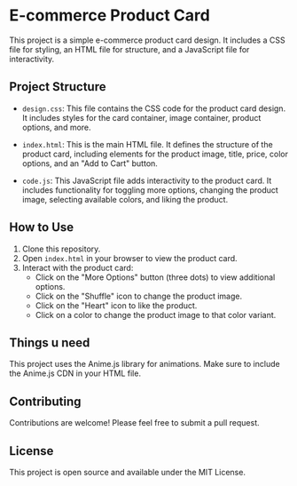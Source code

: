 # E-commerce Product Card

This project is a simple e-commerce product card design. It includes a CSS file for styling, an HTML file for structure, and a JavaScript file for interactivity.

## Project Structure

- `design.css`: This file contains the CSS code for the product card design. It includes styles for the card container, image container, product options, and more.

- `index.html`: This is the main HTML file. It defines the structure of the product card, including elements for the product image, title, price, color options, and an "Add to Cart" button.

- `code.js`: This JavaScript file adds interactivity to the product card. It includes functionality for toggling more options, changing the product image, selecting available colors, and liking the product.

## How to Use

1. Clone this repository.
2. Open `index.html` in your browser to view the product card.
3. Interact with the product card:
   - Click on the "More Options" button (three dots) to view additional options.
   - Click on the "Shuffle" icon to change the product image.
   - Click on the "Heart" icon to like the product.
   - Click on a color to change the product image to that color variant.

## Things u need

This project uses the Anime.js library for animations. Make sure to include the Anime.js CDN in your HTML file.

## Contributing

Contributions are welcome! Please feel free to submit a pull request.

## License

This project is open source and available under the MIT License.
